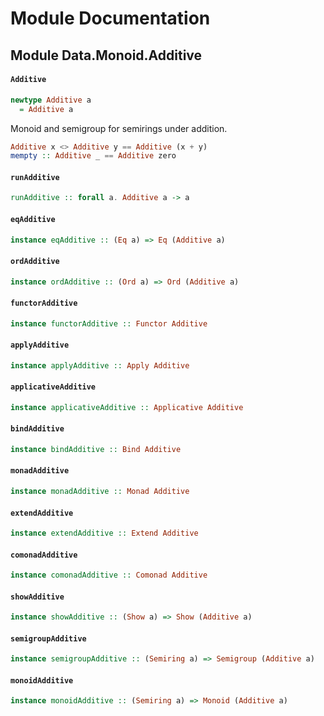 # Module Documentation

## Module Data.Monoid.Additive

#### `Additive`

``` purescript
newtype Additive a
  = Additive a
```

Monoid and semigroup for semirings under addition.

``` purescript
Additive x <> Additive y == Additive (x + y)
mempty :: Additive _ == Additive zero
```

#### `runAdditive`

``` purescript
runAdditive :: forall a. Additive a -> a
```


#### `eqAdditive`

``` purescript
instance eqAdditive :: (Eq a) => Eq (Additive a)
```


#### `ordAdditive`

``` purescript
instance ordAdditive :: (Ord a) => Ord (Additive a)
```


#### `functorAdditive`

``` purescript
instance functorAdditive :: Functor Additive
```


#### `applyAdditive`

``` purescript
instance applyAdditive :: Apply Additive
```


#### `applicativeAdditive`

``` purescript
instance applicativeAdditive :: Applicative Additive
```


#### `bindAdditive`

``` purescript
instance bindAdditive :: Bind Additive
```


#### `monadAdditive`

``` purescript
instance monadAdditive :: Monad Additive
```


#### `extendAdditive`

``` purescript
instance extendAdditive :: Extend Additive
```


#### `comonadAdditive`

``` purescript
instance comonadAdditive :: Comonad Additive
```


#### `showAdditive`

``` purescript
instance showAdditive :: (Show a) => Show (Additive a)
```


#### `semigroupAdditive`

``` purescript
instance semigroupAdditive :: (Semiring a) => Semigroup (Additive a)
```


#### `monoidAdditive`

``` purescript
instance monoidAdditive :: (Semiring a) => Monoid (Additive a)
```




